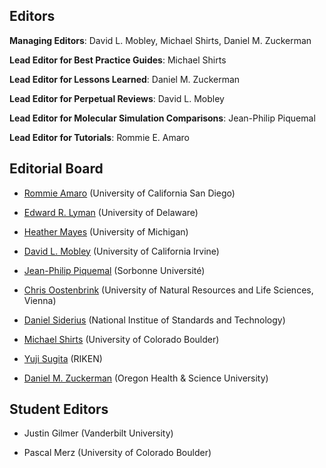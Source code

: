 ## Editors

**Managing Editors**: David L. Mobley, Michael Shirts, Daniel M. Zuckerman

**Lead Editor for Best Practice Guides**: Michael Shirts

**Lead Editor for Lessons Learned**: Daniel M. Zuckerman 

**Lead Editor for Perpetual Reviews**: David L. Mobley

**Lead Editor for Molecular Simulation Comparisons**: Jean-Philip Piquemal

**Lead Editor for Tutorials**: Rommie E. Amaro

## Editorial Board

- [Rommie Amaro](https://amarolab.ucsd.edu/) (University of California San Diego)

- [Edward R. Lyman](http://lymangroup.physics.udel.edu/) (University of Delaware)

- [Heather Mayes](http://cheresearch.engin.umich.edu/mayes/team/) (University of Michigan)

- [David L. Mobley](https://mobleylab.org/) (University of California Irvine)

- [Jean-Philip Piquemal](http://www.lct.jussieu.fr/pagesperso/jpp/) (Sorbonne Université)

- [Chris Oostenbrink](http://www.map.boku.ac.at/en/mms/) (University of Natural Resources and Life Sciences, Vienna)

- [Daniel Siderius](https://www.nist.gov/people/daniel-siderius) (National Institue of Standards and Technology)

- [Michael Shirts](https://www.colorado.edu/lab/shirtsgroup/) (University of Colorado Boulder)

- [Yuji Sugita](http://www.riken.jp/en/research/labs/chief/theor_mol_sci/) (RIKEN)

- [Daniel M. Zuckerman](http://www.ohsuwelcome.com/xd/education/schools/school-of-medicine/departments/basic-science-departments/biomedical-engineering/bme-labs/zuckerman-lab/index.cfm) (Oregon Health & Science University)

## Student Editors

- Justin Gilmer (Vanderbilt University)

- Pascal Merz (University of Colorado Boulder)
